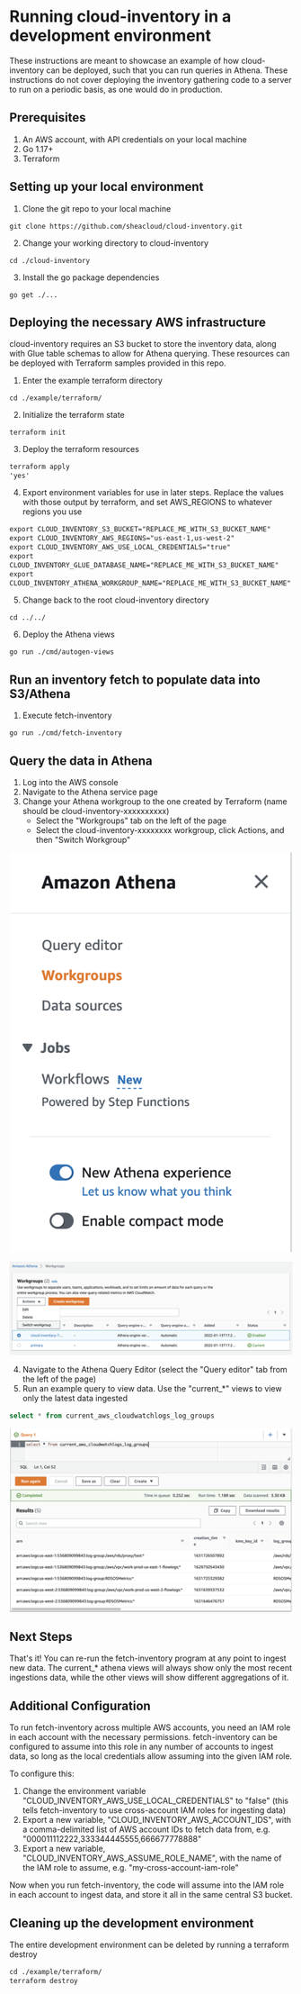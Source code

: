 # Running cloud-inventory in a development environment

These instructions are meant to showcase an example of how cloud-inventory can be deployed, such that you can run queries in Athena. These instructions do not cover deploying the inventory gathering code to a server to run on a periodic basis, as one would do in production.

## Prerequisites

1. An AWS account, with API credentials on your local machine
2. Go 1.17+
3. Terraform

## Setting up your local environment

1. Clone the git repo to your local machine

```
git clone https://github.com/sheacloud/cloud-inventory.git
```

2. Change your working directory to cloud-inventory

```
cd ./cloud-inventory
```

3. Install the go package dependencies

```
go get ./...
```

## Deploying the necessary AWS infrastructure

cloud-inventory requires an S3 bucket to store the inventory data, along with Glue table schemas to allow for Athena querying. These resources can be deployed with Terraform samples provided in this repo.

1. Enter the example terraform directory
```
cd ./example/terraform/
```
2. Initialize the terraform state
```
terraform init
```
3. Deploy the terraform resources
```
terraform apply
'yes'
```
4. Export environment variables for use in later steps. Replace the values with those output by terraform, and set AWS_REGIONS to whatever regions you use
```
export CLOUD_INVENTORY_S3_BUCKET="REPLACE_ME_WITH_S3_BUCKET_NAME"
export CLOUD_INVENTORY_AWS_REGIONS="us-east-1,us-west-2"
export CLOUD_INVENTORY_AWS_USE_LOCAL_CREDENTIALS="true"
export CLOUD_INVENTORY_GLUE_DATABASE_NAME="REPLACE_ME_WITH_S3_BUCKET_NAME"
export CLOUD_INVENTORY_ATHENA_WORKGROUP_NAME="REPLACE_ME_WITH_S3_BUCKET_NAME"
```
5. Change back to the root cloud-inventory directory
```
cd ../../
```
6. Deploy the Athena views
```
go run ./cmd/autogen-views
```

## Run an inventory fetch to populate data into S3/Athena

1. Execute fetch-inventory
```
go run ./cmd/fetch-inventory
```

## Query the data in Athena

1. Log into the AWS console
2. Navigate to the Athena service page
3. Change your Athena workgroup to the one created by Terraform (name should be cloud-inventory-xxxxxxxxxx)
    - Select the "Workgroups" tab on the left of the page
    - Select the cloud-inventory-xxxxxxxx workgroup, click Actions, and then "Switch Workgroup"

![](docs/images/athena_workgroups_tab.png)

![](docs/images/athena_change_workgroup.png)

4. Navigate to the Athena Query Editor (select the "Query editor" tab from the left of the page)
5. Run an example query to view data. Use the "current_*" views to view only the latest data ingested
```sql
select * from current_aws_cloudwatchlogs_log_groups
```

![](docs/images/athena_log_groups_query.png)

## Next Steps

That's it! You can re-run the fetch-inventory program at any point to ingest new data. The current_* athena views will always show only the most recent ingestions data, while the other views will show different aggregations of it.

## Additional Configuration

To run fetch-inventory across multiple AWS accounts, you need an IAM role in each account with the necessary permissions. fetch-inventory can be configured to assume into this role in any number of accounts to ingest data, so long as the local credentials allow assuming into the given IAM role.

To configure this:
1. Change the environment variable "CLOUD_INVENTORY_AWS_USE_LOCAL_CREDENTIALS" to "false" (this tells fetch-inventory to use cross-account IAM roles for ingesting data)
2. Export a new variable, "CLOUD_INVENTORY_AWS_ACCOUNT_IDS", with a comma-delimited list of AWS account IDs to fetch data from, e.g. "000011112222,333344445555,666677778888"
3. Export a new variable, "CLOUD_INVENTORY_AWS_ASSUME_ROLE_NAME", with the name of the IAM role to assume, e.g. "my-cross-account-iam-role"

Now when you run fetch-inventory, the code will assume into the IAM role in each account to ingest data, and store it all in the same central S3 bucket.

## Cleaning up the development environment

The entire development environment can be deleted by running a terraform destroy
```
cd ./example/terraform/
terraform destroy
```